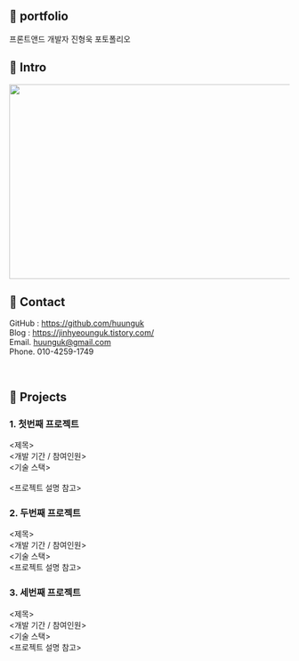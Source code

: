 ## 📌 portfolio

프론트앤드 개발자 진형욱 포토폴리오

## 📌 Intro
<img src="https://user-images.githubusercontent.com/100752008/177001479-896920c6-8534-4b59-aa04-0f54f29ae473.jpg" width="600" height="350">

<br>

## 📌 Contact
GitHub : https://github.com/huunguk <br>
Blog : https://jinhyeounguk.tistory.com/ <br>
Email. huunguk@gmail.com <br>
Phone. 010-4259-1749<br>

<br>

## 📌 Projects 
### 1. 첫번째 프로젝트
  <제목><br>
  <개발 기간 / 참여인원><br>
  <기술 스택><br><br>
  <프로젝트 설명 참고><br>


### 2. 두번째 프로젝트
  <제목><br>
  <개발 기간 / 참여인원><br>
  <기술 스택><br>
  <프로젝트 설명 참고><br>
  

### 3. 세번째 프로젝트
  <제목><br>
  <개발 기간 / 참여인원><br>
  <기술 스택><br>
  <프로젝트 설명 참고><br>
